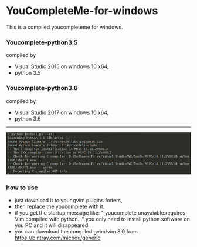 # YouCompleteMe-for-windows

This is a compiled youcompleteme for windows.
### Youcomplete-python3.5 
compiled  by
- Visual Studio 2015 on windows 10 x64, 
- python 3.5 
### Youcomplete-python3.6   
 compiled  by
- Visual Studio 2017 on windows 10 x64, 
- python 3.6  

---
![](https://github.com/CuriousFu/YouCompleteMe-for-windows/blob/master/screenshots/1.PNG)

### how to use 
- just download it to your gvim plugins foders,
- then replace the youcomplete with it.
- if you get the startup message like: " youcomplete unavaiable:requires Vim compiled with python..."
you only need to install python software on you PC and it will disappeared.
- you can download the compiled gvim/vim 8.0 from https://bintray.com/micbou/generic
